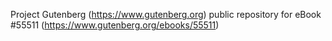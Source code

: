 Project Gutenberg (https://www.gutenberg.org) public repository for
eBook #55511 (https://www.gutenberg.org/ebooks/55511)
